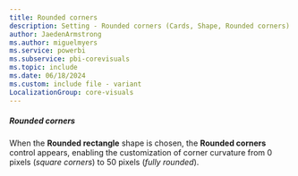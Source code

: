 ```yaml
---
title: Rounded corners
description: Setting - Rounded corners (Cards, Shape, Rounded corners)
author: JaedenArmstrong
ms.author: miguelmyers
ms.service: powerbi
ms.subservice: pbi-corevisuals
ms.topic: include
ms.date: 06/18/2024
ms.custom: include file - variant
LocalizationGroup: core-visuals
---
```

##### Rounded corners

When the **Rounded rectangle** shape is chosen, the **Rounded corners** control appears, enabling the customization of corner curvature from 0 pixels (*square corners*) to 50 pixels (*fully rounded*).
